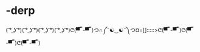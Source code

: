 # -derp
( ͡° ͜ʖ ͡°)( ͡° ͜ʖ ͡°)( ͡° ͜ʖ ͡°)( ͡° ͜ʖ ͡°)ᕦ(▀̿ ̿ -▀̿ ̿ )つ∩༼˵☯‿☯˵༽つ¤=[]:::::>ᕦ(▀̿ ̿ -▀̿ ̿ )ᕦ(▀̿ ̿ -▀̿ ̿ )ᕦ(▀̿ ̿ -▀̿ ̿ )
